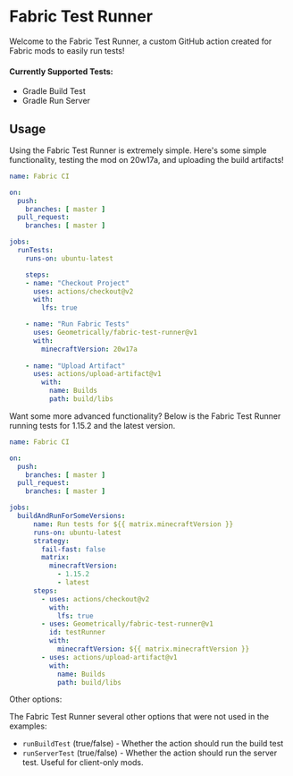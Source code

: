 # Fabric Test Runner

Welcome to the Fabric Test Runner, a custom GitHub action created for Fabric mods to easily run tests! 

#### Currently Supported Tests:
- Gradle Build Test
- Gradle Run Server

## Usage

Using the Fabric Test Runner is extremely simple. Here's some simple functionality, testing the mod on 20w17a, and
uploading the build artifacts!

```yaml
name: Fabric CI

on:
  push:
    branches: [ master ]
  pull_request:
    branches: [ master ]

jobs:
  runTests:
    runs-on: ubuntu-latest

    steps:
    - name: "Checkout Project"
      uses: actions/checkout@v2
      with:
        lfs: true

    - name: "Run Fabric Tests"
      uses: Geometrically/fabric-test-runner@v1
      with:
        minecraftVersion: 20w17a
    
    - name: "Upload Artifact"
      uses: actions/upload-artifact@v1
        with:
          name: Builds
          path: build/libs
```

Want some more advanced functionality? Below is the Fabric Test Runner running tests for 1.15.2 and the latest version.

```yaml
name: Fabric CI

on:
  push:
    branches: [ master ]
  pull_request:
    branches: [ master ]

jobs:
  buildAndRunForSomeVersions:
      name: Run tests for ${{ matrix.minecraftVersion }}
      runs-on: ubuntu-latest
      strategy:
        fail-fast: false
        matrix:
          minecraftVersion:
            - 1.15.2
            - latest
      steps:
        - uses: actions/checkout@v2
          with:
            lfs: true
        - uses: Geometrically/fabric-test-runner@v1
          id: testRunner
          with:
            minecraftVersion: ${{ matrix.minecraftVersion }}
        - uses: actions/upload-artifact@v1
          with:
            name: Builds
            path: build/libs
```

Other options:

The Fabric Test Runner several other options that were not used in the examples:
- `runBuildTest` (true/false) - Whether the action should run the build test
- `runServerTest` (true/false) - Whether the action should run the server test. Useful for client-only mods.


